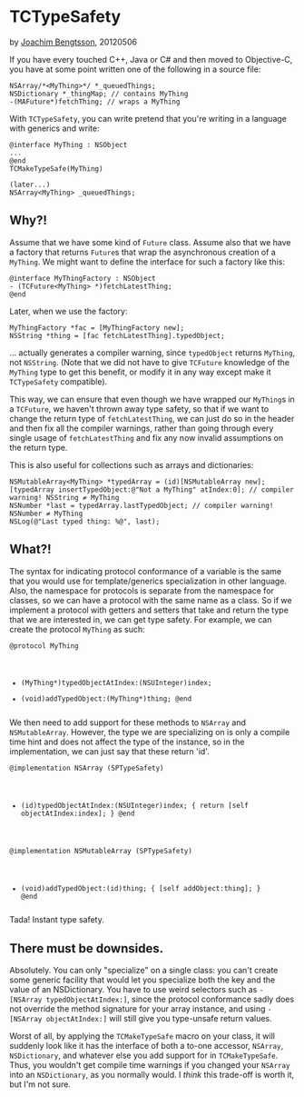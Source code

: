 TCTypeSafety
============
by [Joachim Bengtsson](mailto:joachimb@gmail.com), 20120506

If you have every touched C++, Java or C# and then moved to Objective-C, you have at some point written one of the following in a source file:

<pre><code>NSArray/*&lt;MyThing&gt;*/ *_queuedThings;
NSDictionary *_thingMap; // contains MyThing
-(MAFuture*)fetchThing; // wraps a MyThing
</code></pre>

With <code>TCTypeSafety</code>, you can write pretend that you're writing in a language with generics and write:

<pre><code>@interface MyThing : NSObject
...
@end
TCMakeTypeSafe(MyThing)

(later...)
NSArray&lt;MyThing&gt; _queuedThings;</code></pre>

Why?!
------

Assume that we have some kind of <code>Future</code> class. Assume also that we have a factory that returns <code>Future</code>s that wrap the asynchronous creation of a <code>MyThing</code>. We might want to define the interface for such a factory like this:

<pre><code>@interface MyThingFactory : NSObject
- (TCFuture&lt;MyThing&gt; *)fetchLatestThing;
@end
</code></pre>

Later, when we use the factory:
<pre><code>MyThingFactory *fac = [MyThingFactory new];
NSString *thing = [fac fetchLatestThing].typedObject;
</code></pre>

... actually generates a compiler warning, since <code>typedObject</code> returns <code>MyThing</code>, not <code>NSString</code>. (Note that we did not have to give <code>TCFuture</code> knowledge of the <code>MyThing</code> type to get this benefit, or modify it in any way except make it <code>TCTypeSafety</code> compatible).

This way, we can ensure that even though we have wrapped our <code>MyThing</code>s in a <code>TCFuture</code>, we haven't thrown away type safety, so that if we want to change the return type of <code>fetchLatestThing</code>, we can just do so in the header and then fix all the compiler warnings, rather than going through every single usage of <code>fetchLatestThing</code> and fix any now invalid assumptions on the return type.

This is also useful for collections such as arrays and dictionaries:

<pre><code>NSMutableArray&lt;MyThing&gt; *typedArray = (id)[NSMutableArray new];
[typedArray insertTypedObject:@"Not a MyThing" atIndex:0]; // compiler warning! NSString ≠ MyThing
NSNumber *last = typedArray.lastTypedObject; // compiler warning! NSNumber ≠ MyThing
NSLog(@"Last typed thing: %@", last);
</code></pre>


What?!
--------

The syntax for indicating protocol conformance of a variable is the same that you would use for template/generics specialization in other language. Also, the namespace for protocols is separate from the namespace for classes, so we can have a protocol with the same name as a class. So if we implement a protocol with getters and setters that take and return the type that we are interested in, we can get type safety. For example, we can create the protocol <code>MyThing</code> as such:

<code><pre>@protocol MyThing
- (MyThing*)typedObjectAtIndex:(NSUInteger)index;
- (void)addTypedObject:(MyThing*)thing;
@end</pre></code>

We then need to add support for these methods to <code>NSArray</code> and <code>NSMutableArray</code>. However, the type we are specializing on is only a compile time hint and does not affect the type of the instance, so in the implementation, we can just say that these return 'id'.

<code><pre>@implementation NSArray (SPTypeSafety)
- (id)typedObjectAtIndex:(NSUInteger)index;
{
    return [self objectAtIndex:index];
}
@end

@implementation NSMutableArray (SPTypeSafety)
- (void)addTypedObject:(id)thing;
{
    [self addObject:thing];
}
@end</pre></code>

Tada! Instant type safety.

There must be downsides.
------------------------

Absolutely. You can only "specialize" on a single class: you can't create some generic facility that would let you specialize both the key and the value of an NSDictionary. You have to use weird selectors such as <code>-[NSArray typedObjectAtIndex:]</code>, since the protocol conformance sadly does not override the method signature for your array instance, and using <code>-[NSArray objectAtIndex:]</code> will still give you type-unsafe return values.

Worst of all, by applying the <code>TCMakeTypeSafe</code> macro on your class, it will suddenly look like it has the interface of both a to-one accessor, <code>NSArray</code>, <code>NSDictionary</code>, and whatever else you add support for in <code>TCMakeTypeSafe</code>. Thus, you wouldn't get compile time warnings if you changed your <code>NSArray</code> into an <code>NSDictionary</code>, as you normally would. I _think_ this trade-off is worth it, but I'm not sure.